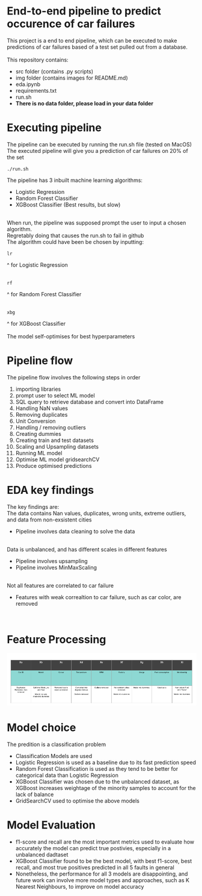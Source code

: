 # End-to-end pipeline to predict occurence of car failures

This project is a end to end pipeline, which can be executed to make predictions of car failures based of a test set pulled out from a database.<br>
<br>
This repository contains:<br>
* src folder (contains .py scripts)
* img folder (contains images for README.md)
* eda.ipynb
* requirements.txt
* run.sh
* <strong>There is no data folder, please load in your data folder</strong>

# Executing pipeline
The pipeline can be executed by running the run.sh file (tested on MacOS)<br>
The executed pipeline will give you a prediction of car failures on 20% of the set

```
./run.sh
```

The pipeline has 3 inbuilt machine learning algorithms:<br>
* Logistic Regression<br>
* Random Forest Classifier<br>
* XGBoost Classifier (Best results, but slow)<br>
<br>
When run, the pipeline was supposed prompt the user to input a chosen algorithm.<br>
Regretably doing that causes the run.sh to fail in github<br>
The algorithm could have been be chosen by inputting:<br>

```
lr
```

^ for Logistic Regression
<br>
<br>
```
rf
```

^ for Random Forest Classifier
<br>
<br>
```
xbg
```

^ for XGBoost Classifier <br>
<br>
The model self-optimises for best hyperparameters
<br>

# Pipeline flow<br>
The pipeline flow involves the following steps in order<br>
1. importing libraries
2. prompt user to select ML model
3. SQL query to retrieve database and convert into DataFrame
4. Handling NaN values
5. Removing duplicates
6. Unit Conversion
7. Handling / removing outliers
8. Creating dummies
9. Creating train and test datasets
10. Scaling and Upsampling datasets
11. Running ML model
12. Optimise ML model gridsearchCV
13. Produce optimised predictions

# EDA key findings<br>
The key findings are:<br>
The data contains Nan values, duplicates, wrong units, extreme outliers, and data from non-exsistent cities<br>
* Pipeline involves data cleaning to solve the data<br>
<br>
Data is unbalanced, and has different scales in different features<br>

* Pipeline involves upsampling<br>
* Pipeline involves MinMaxScaling<br>
<br>
Not all features are correlated to car failure<br>

* Features with weak correaltion to car failure, such as car color, are removed<br>
<br>


# Feature Processing

![alt text](FeatEng.png)

# Model choice

The predition is a classification problem<br>

* Classification Models are used<br>
* Logistic Regression is used as a baseline due to its fast prediction speed<br>
* Random Forest Classification is used as they tend to be better for categorical data than Logistic Regression<br>
* XGBoost Classifier was chosen due to the unbalanced dataset, as XGBoost increases weightage of the minority samples to account for the lack of balance<br>
* GridSearchCV used to optimise the above models<br>

# Model Evaluation
* f1-score and recall are the most important metrics used to evaluate how accurately the model can predict true postivies, especially in a unbalanced dadtaset<br>
* XGBoost Classifier found to be the best model, with best f1-score, best recall, and most true positives predicted in all 5 faults in general<br>
* Nonetheless, the performance for all 3 models are disappointing, and future work can involve more model types and approaches, such as K Nearest Neighbours, to improve on model accuracy
